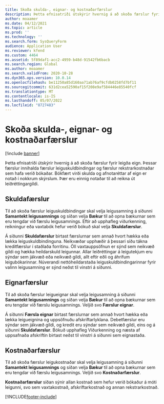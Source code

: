 ```yaml
---
title: Skoða skulda-, eignar- og kostnaðarfærslur
description: Þetta efnisatriði útskýrir hvernig á að skoða færslur fyrir leigða eign. Þessar færslur innihalda færslur leiguskuldbindingar og færslur rekstrarkostnaðar sem hafa verið bókaðar.
author: moaamer
ms.date: 04/12/2021
ms.topic: article
ms.prod: ''
ms.technology: ''
ms.search.form: SysQueryForm
audience: Application User
ms.reviewer: kfend
ms.custom: 4464
ms.assetid: 5f89daf1-acc2-4959-b48d-91542fb6bacb
ms.search.region: Global
ms.author: moaamer
ms.search.validFrom: 2020-10-28
ms.dyn365.ops.version: 10.0.14
ms.openlocfilehash: be11250a85d160aa71ab76af9cfdb0258fd7bf11
ms.sourcegitcommit: 631d2cea52590af15f208e9af584446e85540fcf
ms.translationtype: MT
ms.contentlocale: is-IS
ms.lasthandoff: 05/07/2022
ms.locfileid: "8727483"
---
```

# <a name="view-liability-asset-and-expense-transactions"></a>Skoða skulda-, eignar- og kostnaðarfærslur

[!include [banner](../includes/banner.md)]

Þetta efnisatriði útskýrir hvernig á að skoða færslur fyrir leigða eign. Þessar færslur innihalda færslur leiguskuldbindingar og færslur rekstrarkostnaðar sem hafa verið bókaðar. Bókfært virði skulda og afnotaréttar af eign er notað í nokkrum skýrslum. Þær eru einnig notaðar til að reikna út leiðréttingargildi.

## <a name="liability-transactions"></a>Skuldafærslur

Til að skoða færslur leiguskuldbindingar skal velja leigusamning á síðunni **Samantekt leigusamnings** og síðan velja **Bækur** til að opna bækurnar sem eru tengdar við færslu leigusamnings. Eftir að upphafleg viðurkenning, reikningur eða vaxtabók hefur verið bókuð skal velja **Skuldafærslur**.

Á síðunni **Skuldafærslur** birtast færslurnar sem annað hvort hækka eða lækka leiguskuldbindinguna. Neikvæðar upphæðir á þessari síðu tákna kreditfærslur í staðlaða forritinu. Öll vaxtauppsöfnun er sýnd sem neikvæð gildi og hækka heildarskuld leigunnar. Allar leiðréttingar á leigutekjum eru sýndar sem jákvæð eða neikvæð gildi, allt eftir eðli og áhrifum leigubókarinnar. Núverandi nettóheildarstaða leiguskuldbindingarinnar fyrir valinn leigusamning er sýnd neðst til vinstri á síðunni.

## <a name="asset-transactions"></a>Eignarfærslur

Til að skoða færslur leigueignar skal velja leigusamning á síðunni **Samantekt leigusamnings** og síðan velja **Bækur** til að opna bækurnar sem eru tengdar við færslu leigusamnings. Veljið svo **Færslur eignar**.

Á síðunni **Færsla eignar** birtast færslurnar sem annað hvort hækka eða lækka leigueignina og uppsöfnuðu afskriftarlyklana. Debetfærslur eru sýndar sem jákvæð gildi, og kredit eru sýndar sem neikvæð gildi, eins og á síðunni **Skuldafærslur**. Bókuð upphafleg Viðurkenning og næsta af uppsafnaða afskriftin birtast neðst til vinstri á síðunni sem eignastaða. 

## <a name="expenses-transactions"></a>Kostnaðarfærslur

Til að skoða færslur leigukostnaðar skal velja leigusamning á síðunni **Samantekt leigusamnings** og síðan velja **Bækur** til að opna bækurnar sem eru tengdar við færslu leigusamnings. Veljið svo **Kostnaðarfærslur**.

**Kostnaðarfærslur** síðan sýnir allan kostnað sem hefur verið bókaður á móti leigunni, svo sem vaxtakostnað, afskriftarkostnað og annan rekstrarkostnað.


[!INCLUDE[footer-include](../../includes/footer-banner.md)]
